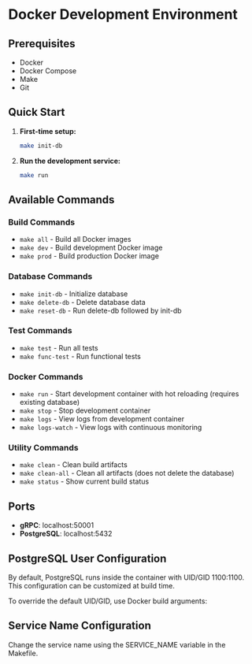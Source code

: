 # Docker Development Environment

## Prerequisites

- Docker
- Docker Compose
- Make
- Git

## Quick Start

1. **First-time setup:**
   ```bash
   make init-db
   ```

2. **Run the development service:**
   ```bash
   make run
   ```

## Available Commands

### Build Commands
- `make all` - Build all Docker images
- `make dev` - Build development Docker image
- `make prod` - Build production Docker image

### Database Commands
- `make init-db` - Initialize database
- `make delete-db` - Delete database data
- `make reset-db` - Run delete-db followed by init-db

### Test Commands
- `make test` - Run all tests
- `make func-test` - Run functional tests

### Docker Commands
- `make run` - Start development container with hot reloading (requires existing database)
- `make stop` - Stop development container
- `make logs` - View logs from development container
- `make logs-watch` - View logs with continuous monitoring

### Utility Commands
- `make clean` - Clean build artifacts
- `make clean-all` - Clean all artifacts (does not delete the database)
- `make status` - Show current build status

## Ports

- **gRPC**: localhost:50001
- **PostgreSQL**: localhost:5432

## PostgreSQL User Configuration

By default, PostgreSQL runs inside the container with UID/GID 1100:1100. This configuration can be customized at build time.

To override the default UID/GID, use Docker build arguments:

## Service Name Configuration

Change the service name using the SERVICE_NAME variable in the Makefile.